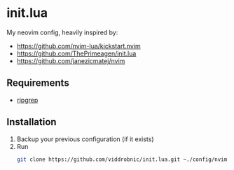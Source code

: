 # init.lua

My neovim config, heavily inspired by:
- https://github.com/nvim-lua/kickstart.nvim
- https://github.com/ThePrimeagen/init.lua
- https://github.com/janezicmatej/nvim

## Requirements

- [ripgrep](https://github.com/BurntSushi/ripgrep)

## Installation

1. Backup your previous configuration (if it exists)
2. Run
    ```bash
    git clone https://github.com/viddrobnic/init.lua.git ~./config/nvim
    ```

